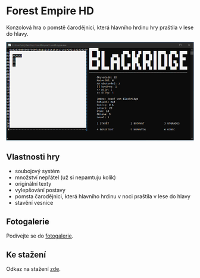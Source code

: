 # Forest Empire HD

Konzolová hra o pomstě čarodějnici, která hlavního hrdinu hry praštila v lese do hlavy.

![Screenshot ze hry](images/3.PNG)

## Vlastnosti hry

- soubojový systém
- množství nepřátel (už si nepamtuju kolik)
- originální texty
- vylepšování postavy
- pomsta čarodějnici, která hlavního hrdinu v noci praštila v lese do hlavy
- stavění vesnice

## Fotogalerie

Podívejte se do [fotogalerie](Fotogalerie.md).

## Ke stažení

Odkaz na stažení [zde](https://github.com/jsfraz/ForestEmpire/releases/tag/v2020_fixed).
